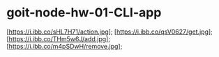 # goit-node-hw-01-CLI-app

[https://i.ibb.co/sHL7H71/action.jpg]; [https://i.ibb.co/qsV0627/get.jpg];
[https://i.ibb.co/THm5w6J/add.jpg]; [https://i.ibb.co/m4pSDwH/remove.jpg];
